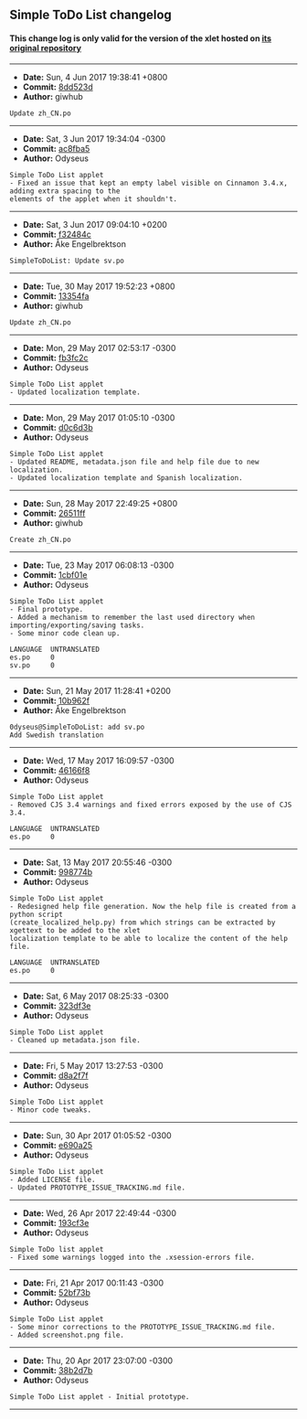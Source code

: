 ## Simple ToDo List changelog

#### This change log is only valid for the version of the xlet hosted on [its original repository](https://github.com/Odyseus/CinnamonTools)

***

- **Date:** Sun, 4 Jun 2017 19:38:41 +0800
- **Commit:** [8dd523d](https://github.com/Odyseus/CinnamonTools/commit/8dd523d)
- **Author:** giwhub

```
Update zh_CN.po

```

***

- **Date:** Sat, 3 Jun 2017 19:34:04 -0300
- **Commit:** [ac8fba5](https://github.com/Odyseus/CinnamonTools/commit/ac8fba5)
- **Author:** Odyseus

```
Simple ToDo List applet
- Fixed an issue that kept an empty label visible on Cinnamon 3.4.x, adding extra spacing to the
elements of the applet when it shouldn't.

```

***

- **Date:** Sat, 3 Jun 2017 09:04:10 +0200
- **Commit:** [f32484c](https://github.com/Odyseus/CinnamonTools/commit/f32484c)
- **Author:** Åke Engelbrektson

```
SimpleToDoList: Update sv.po

```

***

- **Date:** Tue, 30 May 2017 19:52:23 +0800
- **Commit:** [13354fa](https://github.com/Odyseus/CinnamonTools/commit/13354fa)
- **Author:** giwhub

```
Update zh_CN.po

```

***

- **Date:** Mon, 29 May 2017 02:53:17 -0300
- **Commit:** [fb3fc2c](https://github.com/Odyseus/CinnamonTools/commit/fb3fc2c)
- **Author:** Odyseus

```
Simple ToDo List applet
- Updated localization template.

```

***

- **Date:** Mon, 29 May 2017 01:05:10 -0300
- **Commit:** [d0c6d3b](https://github.com/Odyseus/CinnamonTools/commit/d0c6d3b)
- **Author:** Odyseus

```
Simple ToDo List applet
- Updated README, metadata.json file and help file due to new localization.
- Updated localization template and Spanish localization.

```

***

- **Date:** Sun, 28 May 2017 22:49:25 +0800
- **Commit:** [26511ff](https://github.com/Odyseus/CinnamonTools/commit/26511ff)
- **Author:** giwhub

```
Create zh_CN.po

```

***

- **Date:** Tue, 23 May 2017 06:08:13 -0300
- **Commit:** [1cbf01e](https://github.com/Odyseus/CinnamonTools/commit/1cbf01e)
- **Author:** Odyseus

```
Simple ToDo List applet
- Final prototype.
- Added a mechanism to remember the last used directory when importing/exporting/saving tasks.
- Some minor code clean up.

LANGUAGE  UNTRANSLATED
es.po     0
sv.po     0

```

***

- **Date:** Sun, 21 May 2017 11:28:41 +0200
- **Commit:** [10b962f](https://github.com/Odyseus/CinnamonTools/commit/10b962f)
- **Author:** Åke Engelbrektson

```
0dyseus@SimpleToDoList: add sv.po
Add Swedish translation
```

***

- **Date:** Wed, 17 May 2017 16:09:57 -0300
- **Commit:** [46166f8](https://github.com/Odyseus/CinnamonTools/commit/46166f8)
- **Author:** Odyseus

```
Simple ToDo List applet
- Removed CJS 3.4 warnings and fixed errors exposed by the use of CJS 3.4.

LANGUAGE  UNTRANSLATED
es.po     0

```

***

- **Date:** Sat, 13 May 2017 20:55:46 -0300
- **Commit:** [998774b](https://github.com/Odyseus/CinnamonTools/commit/998774b)
- **Author:** Odyseus

```
Simple ToDo List applet
- Redesigned help file generation. Now the help file is created from a python script
(create_localized_help.py) from which strings can be extracted by xgettext to be added to the xlet
localization template to be able to localize the content of the help file.

LANGUAGE  UNTRANSLATED
es.po     0

```

***

- **Date:** Sat, 6 May 2017 08:25:33 -0300
- **Commit:** [323df3e](https://github.com/Odyseus/CinnamonTools/commit/323df3e)
- **Author:** Odyseus

```
Simple ToDo List applet
- Cleaned up metadata.json file.

```

***

- **Date:** Fri, 5 May 2017 13:27:53 -0300
- **Commit:** [d8a2f7f](https://github.com/Odyseus/CinnamonTools/commit/d8a2f7f)
- **Author:** Odyseus

```
Simple ToDo List applet
- Minor code tweaks.

```

***

- **Date:** Sun, 30 Apr 2017 01:05:52 -0300
- **Commit:** [e690a25](https://github.com/Odyseus/CinnamonTools/commit/e690a25)
- **Author:** Odyseus

```
Simple ToDo List applet
- Added LICENSE file.
- Updated PROTOTYPE_ISSUE_TRACKING.md file.

```

***

- **Date:** Wed, 26 Apr 2017 22:49:44 -0300
- **Commit:** [193cf3e](https://github.com/Odyseus/CinnamonTools/commit/193cf3e)
- **Author:** Odyseus

```
Simple ToDo list applet
- Fixed some warnings logged into the .xsession-errors file.

```

***

- **Date:** Fri, 21 Apr 2017 00:11:43 -0300
- **Commit:** [52bf73b](https://github.com/Odyseus/CinnamonTools/commit/52bf73b)
- **Author:** Odyseus

```
Simple ToDo List applet
- Some minor corrections to the PROTOTYPE_ISSUE_TRACKING.md file.
- Added screenshot.png file.

```

***

- **Date:** Thu, 20 Apr 2017 23:07:00 -0300
- **Commit:** [38b2d7b](https://github.com/Odyseus/CinnamonTools/commit/38b2d7b)
- **Author:** Odyseus

```
Simple ToDo List applet - Initial prototype.

```

***
